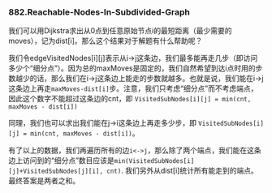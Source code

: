 ### 882.Reachable-Nodes-In-Subdivided-Graph

我们可以用Dijkstra求出从0点到任意原始节点i的最短距离（最少需要的moves），记为dist[i]。那么这个结果对于解题有什么帮助呢？

我们令edgeVisitedNodes[i][j]表示从i->j这条边，我们最多能再走几步（即访问多少个“细分点”）。因为总的maxMoves是固定的，我们自然希望到达i点时用的步数越少的话，那么我们在i->j这条边上能走的步数就越多。也就是说，我们能在i->j这条边上再走```maxMoves-dist[i]```步。注意，我们只考虑“细分点”而不考虑端点，因此这个数字不能超过这条边的cnt，即 ```VisitedSubNodes[i][j] = min(cnt, maxMoves - dist[i])```

同理，我们也可以求出我们能在j->i这条边上再走多少步，即 ```VisitedSubNodes[i][j] = min(cnt, maxMoves - dist[i])```。

有了以上的数据，我们再遍历所有的边```i<->j```，那么除了两个端点，我们能在这条边上访问到的“细分点”数目应该是```min(VisitedSubNodes[i][j]+VisitedSubNodes[j][i], cnt)```. 我们另外从dist[i]统计所有能走到的端点。最终答案是两者之和。
